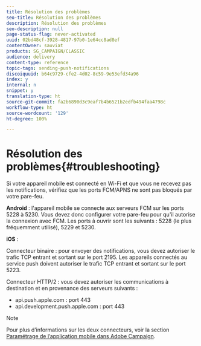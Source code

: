 ```yaml
---
title: Résolution des problèmes
seo-title: Résolution des problèmes
description: Résolution des problèmes
seo-description: null
page-status-flag: never-activated
uuid: 02bd48cf-3928-4817-97b0-1e64cc8ad8ef
contentOwner: sauviat
products: SG_CAMPAIGN/CLASSIC
audience: delivery
content-type: reference
topic-tags: sending-push-notifications
discoiquuid: b64c9729-cfe2-4d02-8c59-9e53efd34a96
index: y
internal: n
snippet: y
translation-type: ht
source-git-commit: fa2b6890d3c9eaf7b4b6521b2edfb494faa4798c
workflow-type: ht
source-wordcount: '129'
ht-degree: 100%

---
```



# Résolution des problèmes{#troubleshooting}

Si votre appareil mobile est connecté en Wi-Fi et que vous ne recevez pas les notifications, vérifiez que les ports FCM/APNS ne sont pas bloqués par votre pare-feu.

**Android** : l&#39;appareil mobile se connecte aux serveurs FCM sur les ports 5228 à 5230. Vous devez donc configurer votre pare-feu pour qu&#39;il autorise la connexion avec FCM. Les ports à ouvrir sont les suivants : 5228 (le plus fréquemment utilisé), 5229 et 5230.

**iOS** :

Connecteur binaire : pour envoyer des notifications, vous devez autoriser le trafic TCP entrant et sortant sur le port 2195. Les appareils connectés au service push doivent autoriser le trafic TCP entrant et sortant sur le port 5223.

Connecteur HTTP/2 : vous devez autoriser les communications à destination et en provenance des serveurs suivants :

* api.push.apple.com : port 443
* api.development.push.apple.com : port 443

>[!NOTE]
>
>Pour plus d’informations sur les deux connecteurs, voir la section [Paramétrage de l’application mobile dans Adobe Campaign](../../delivery/using/configuring-the-mobile-application.md).
